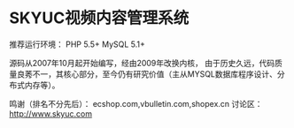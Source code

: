 SKYUC视频内容管理系统
====
推荐运行环境：
PHP 5.5+    MySQL 5.1+

  源码从2007年10月起开始编写，经由2009年改换内核，
  由于历史久远，代码质量良莠不一，其核心部分，至今仍有研究价值（主从MYSQL数据库程序设计、分布式内存等）。

鸣谢（排名不分先后）： ecshop.com,vbulletin.com,shopex.cn
讨论区：http://www.skyuc.com

